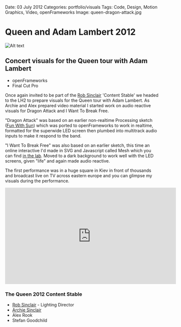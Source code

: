 Date: 03 July 2012
Categories: portfolio/visuals
Tags: Code, Design, Motion Graphics, Video, openFrameworks
Image: queen-dragon-attack.jpg

# Queen and Adam Lambert 2012

![Alt text](/attachments/queen-dragon-attack.jpg "Dragon Attack audio reactive visuals")

## Concert visuals for the Queen tour with Adam Lambert 

<ul class="skills">
  <li>openFrameworks</li>
  <li>Final Cut Pro</li>
</ul>

Once again invited to be part of the [Rob Sinclair](http://www.robsinclair.com/) 'Content Stable' we headed to the LH2 to prepare visuals for the Queen tour with Adam Lambert. As Archie and Alex prepared video material I started work on audio reactive visuals for Dragon Attack and I Want To Break Free.

"Dragon Attack" was based on an earlier non-realtime Processing sketch ([Fun With Sun](https://vimeo.com/44811394)) which was ported to openFrameworks to work in realtime, formatted for the superwide LED screen then plumbed into multitrack audio inputs to make it respond to the band.

"I Want To Break Free" was also based on an earlier sketch, this time an online interactive I'd made in SVG and Javascript called Mesh which you can find [in the lab](/lab/mesh). Moved to a dark background to work well with the LED screens, given "life" and again made audio reactive.

The first performance was in a huge square in Kiev in front of thousands and broadcast live on TV across eastern europe and you can glimpse my visuals during the performance.

<iframe width="560" height="315" src="http://www.youtube.com/embed/flxIZD-vppA?t=56m9s" frameborder="0" allowfullscreen></iframe>

### The Queen 2012 Content Stable

* [Rob Sinclair](http://www.robsinclair.com/) - Lighting Director
* [Archie Sinclair](http://ditchweed.co.uk/)
* Alex Rook
* Stefan Goodchild